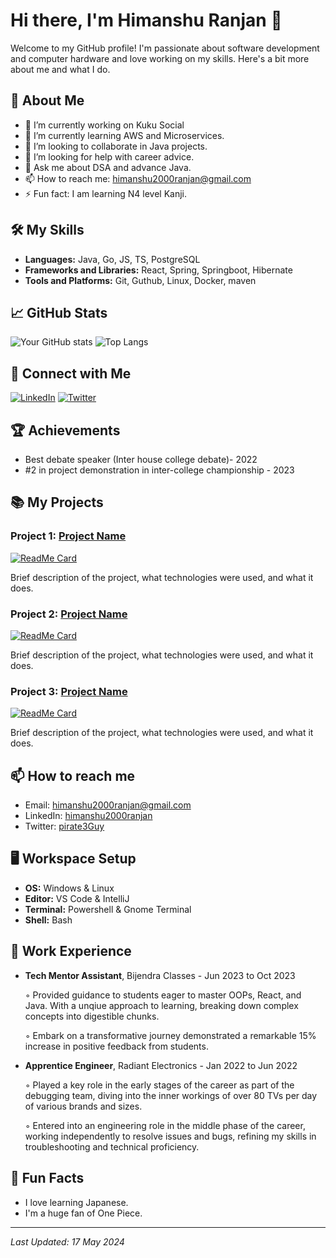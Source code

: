 # Hi there, I'm Himanshu Ranjan 👋


Welcome to my GitHub profile! I'm passionate about software development and computer hardware and love working on my skills. Here's a bit more about me and what I do.

## 🚀 About Me

- 🔭 I’m currently working on Kuku Social
- 🌱 I’m currently learning AWS and Microservices.
- 👯 I’m looking to collaborate in Java projects.
- 🤔 I’m looking for help with career advice.
- 💬 Ask me about DSA and advance Java.
- 📫 How to reach me: himanshu2000ranjan@gmail.com
- ⚡ Fun fact: I am learning N4 level Kanji.

## 🛠️ My Skills

- **Languages:** Java, Go, JS, TS, PostgreSQL
- **Frameworks and Libraries:** React, Spring, Springboot, Hibernate
- **Tools and Platforms:** Git, Guthub, Linux, Docker, maven

## 📈 GitHub Stats

![Your GitHub stats](https://github-readme-stats.vercel.app/api?username=himanshu3232&show_icons=true&theme=radical)
![Top Langs](https://github-readme-stats.vercel.app/api/top-langs/?username=himanshu3232&layout=compact&theme=radical)

## 🔗 Connect with Me

[![LinkedIn](https://img.shields.io/badge/LinkedIn-blue?style=for-the-badge&logo=linkedin&logoColor=white)](https://www.linkedin.com/in/himanshu2000ranjan/)
[![Twitter](https://img.shields.io/badge/Twitter-1DA1F2?style=for-the-badge&logo=twitter&logoColor=white)](https://twitter.com/pirate3Guy)

## 🏆 Achievements

- Best debate speaker (Inter house college debate)- 2022
- #2 in project demonstration in inter-college championship - 2023

## 📚 My Projects

### Project 1: [Project Name](https://github.com/yourusername/projectname)

[![ReadMe Card](https://github-readme-stats.vercel.app/api/pin/?username=yourusername&repo=projectname&theme=radical)](https://github.com/yourusername/projectname)

Brief description of the project, what technologies were used, and what it does.

### Project 2: [Project Name](https://github.com/yourusername/projectname)

[![ReadMe Card](https://github-readme-stats.vercel.app/api/pin/?username=yourusername&repo=projectname&theme=radical)](https://github.com/yourusername/projectname)

Brief description of the project, what technologies were used, and what it does.

### Project 3: [Project Name](https://github.com/yourusername/projectname)

[![ReadMe Card](https://github-readme-stats.vercel.app/api/pin/?username=yourusername&repo=projectname&theme=radical)](https://github.com/yourusername/projectname)

Brief description of the project, what technologies were used, and what it does.


## 📫 How to reach me

- Email: [himanshu2000ranjan@gmail.com](mailto:himanshu2000ranjan@gmail.com)
- LinkedIn: [himanshu2000ranjan](https://www.linkedin.com/in/himanshu2000ranjan/)
- Twitter: [pirate3Guy](https://twitter.com/pirate3Guy)

## 🖥️ Workspace Setup

- **OS:** Windows & Linux
- **Editor:** VS Code & IntelliJ
- **Terminal:** Powershell & Gnome Terminal
- **Shell:** Bash

## 🏢 Work Experience

- **Tech Mentor Assistant**, Bijendra Classes - Jun 2023 to Oct 2023

  ◦ Provided guidance to students eager to master OOPs, React, and Java. With a unqiue approach to learning, breaking down complex concepts into digestible chunks.

  ◦ Embark on a transformative journey demonstrated a remarkable 15% increase in positive feedback from students.

- **Apprentice Engineer**, Radiant Electronics - Jan 2022 to Jun 2022

  ◦ Played a key role in the early stages of the career as part of the debugging team, diving into the inner workings of over 80 TVs per day of various brands and sizes.

  ◦ Entered into an engineering role in the middle phase of the career, working independently to resolve issues and bugs, refining my skills in troubleshooting and technical proficiency.


## 📅 Fun Facts

- I love learning Japanese.
- I'm a huge fan of One Piece.

---

*Last Updated: 17 May 2024*

